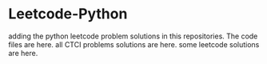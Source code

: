 # Leetcode-Python
adding the python leetcode problem solutions in this repositories. 
The code files are here.
all CTCI problems solutions are here.
some leetcode solutions are here.













































































































































































































































































































































































































































































































































































































































































































































































































































































































































